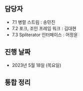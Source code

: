 ## 담당자

- 7.1 병렬 스트림 : 송민진
- 7.2 포크, 조인 프레임 워크 : 김대현
- 7.3 Spliterator 인터페이스 : 어정윤
## 진행 날짜
- 2023년 5월 18일 (목요일)

## 통합 정리